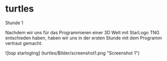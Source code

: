 # turtles


Stunde 1

Nachdem wir uns für das Programmieren einer 3D Welt mit StarLogo TNG entschieden haben, haben wir uns in der ersten Stunde mit dem Programm vertraut gemacht.

 ![bsp starlogtng] (turtles/Bilder/screenshot1.png "Screenshot 1")
